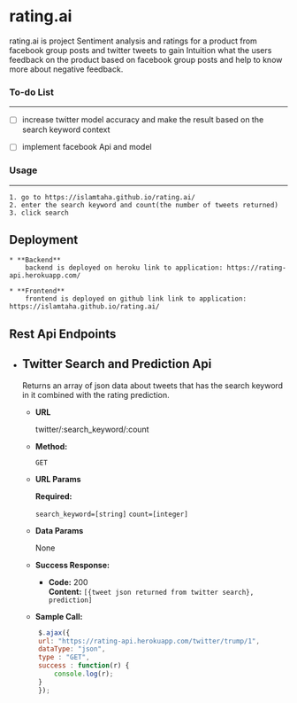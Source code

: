 # rating.ai

rating.ai is project Sentiment analysis and ratings for a product from facebook group posts and twitter tweets to gain Intuition what the users feedback on the product based on facebook group posts and help to know more about negative feedback.

### To-do List
----
- [ ] increase twitter model accuracy and make the result based on the search keyword context
- [ ] implement facebook Api and model


### Usage
----
	1. go to https://islamtaha.github.io/rating.ai/
	2. enter the search keyword and count(the number of tweets returned)
	3. click search

**Deployment**
----
	* **Backend**
		backend is deployed on heroku link to application: https://rating-api.herokuapp.com/

	* **Frontend**
		frontend is deployed on github link link to application: https://islamtaha.github.io/rating.ai/


**Rest Api Endpoints**
----	
* **Twitter Search and Prediction Api**
	----
  	Returns an array of json data about tweets that has the search keyword in it combined with the rating prediction.

	* **URL**

  		twitter/:search_keyword/:count

	* **Method:**

  		`GET`
  
	*  **URL Params**

   		**Required:**
 
   		`search_keyword=[string]`
   		`count=[integer]`

	* **Data Params**

  		None

	* **Success Response:**

  		* **Code:** 200 <br />
    	**Content:** `[{tweet json returned from twitter search}, prediction]`
 
	* **Sample Call:**

  	```javascript
    	$.ajax({
      	url: "https://rating-api.herokuapp.com/twitter/trump/1",
      	dataType: "json",
      	type : "GET",
      	success : function(r) {
        	console.log(r);
      	}
    	});
  	```